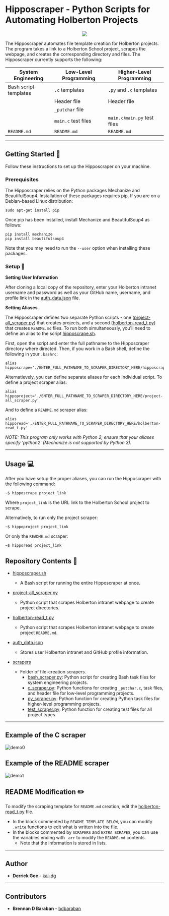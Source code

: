 # Hipposcraper - Python Scripts for Automating Holberton Projects

<p align="center">
  <img src="http://www.holbertonschool.com/holberton-logo.png">
</p>

The Hipposcraper automates file template creation for Holberton projects. The 
program takes a link to a Holberton School project, scrapes the webpage, and 
creates the corresponding directory and files. The Hipposcraper currently supports 
the following: 

| System Engineering    | Low-Level Programming | Higher-Level Programming      |
| --------------------- | --------------------- | ----------------------------- |
| Bash script templates | `.c` templates        | `.py` and `.c` templates      |
|                       | Header file           | Header file                   |
|                       | `_putchar` file       |                               |
|                       | `main.c` test files   | `main.c`/`main.py` test files |
| `README.md`           | `README.md`           | `README.md`                   |

---

## Getting Started :wrench:

Follow these instructions to set up the Hipposcraper on your machine.

### Prerequisites

The Hipposcraper relies on the Python packages Mechanize and BeautifulSoup4. 
Installation of these packages requires pip. If you are on a Debian-based Linux 
distribution:

```
sudo apt-get install pip
```

Once pip has been installed, install Mechanize and BeautifulSoup4 as follows:

```
pip install mechanize
pip install beautifulsoup4
```

Note that you may need to run the `--user` option when installing these packages.

### Setup :key:

**Setting User Information**

After cloning a local copy of the repository, enter your Holberton intranet 
username and password as well as your GitHub name, username, and profile link 
in the [auth_data.json](./auth_data.json) file.

**Setting Aliases**

The Hipposcraper defines two separate Python scripts - one 
([project-all_scraper.py](./project-all_scraper.py)) that creates projects, 
and a second ([holberton-read_t.py](./holberton-read_t.py)) that creates 
`README.md` files. To run both simultaneously, you'll need to define an alias 
to the script [hipposcrape.sh](./hipposcrape.sh).

First, open the script and enter the full pathname to the Hipposcraper 
directory where directed. Then, if you work in a Bash shell, define the 
following in your `.bashrc`:

```
alias hipposcrape='./ENTER_FULL_PATHNAME_TO_SCRAPER_DIRECTORY_HERE/hipposcrape.sh'
```

Alternatievely, you can define separate aliases for each individual script. To 
define a project scraper alias:

```
alias hippoproject='./ENTER_FULL_PATHNAME_TO_SCRAPER_DIRECTORY_HERE/project-all_scraper.py'
```

And to define a `README.md` scraper alias:

```
alias hipporead='./ENTER_FULL_PATHNAME_TO_SCRAPER_DIRECTORY_HERE/holberton-read_t.py'
```

*NOTE: This program only works with Python 2; ensure that your aliases 
specify 'python2' (Mechanize is not supported by Python 3).*

---

## Usage :computer:

After you have setup the proper aliases, you can run the Hipposcraper with the 
following command:

```
~$ hipposcrape project_link
```

Where `project_link` is the URL link to the Holberton School project to scrape.

Alternatively, to run only the project scraper:

```
~$ hippoproject project_link
```

Or only the `README.md` scraper:

```
~$ hipporead project_link
```

## Repository Contents :file_folder:

* [hipposcraper.sh](./hipposcraper.sh)
  * A Bash script for running the entire Hipposcraper at once.

* [project-all_scraper.py](./project-all_scraper.py)
  * Python script that scrapes Holberton intranet webpage to create project 
directories.

* [holberton-read_t.py](./holberton-read_t.py)
  * Python script that scrapes Holberton intranet webpage to create project 
`README.md`.

* [auth_data.json](./auth_data.json)
  * Stores user Holberton intranet and GitHub profile information.

* [scrapers](./scrapers)
  * Folder of file-creation scrapers.
    * [bash_scraper.py](./scrapers/bash_scraper.py): Python script for creating 
Bash task files for system engineering projects.
    * [c_scraper.py](./scrapers/c_scraper.py): Python functions for creating 
`_putchar.c`, task files, and header file for low-level programming projects.
    * [py_scraper.py](./scrapers/py_scraper.py): Python function for creating 
Python task files for higher-level programming projects.
    * [test_scraper.py](./scrapers/test_scraper.py): Python function for creating 
test files for all project types.

---

## Example of the C scraper

![demo0](https://i.imgur.com/oB08uzF.png)

## Example of the README scraper

![demo1](https://i.imgur.com/80DBf4Z.jpg)

## README Modification :pencil2:
To modify the scraping template for `README.md` creation, edit the 
[holberton-read_t.py](./holberton-read_t.py) file.
* In the block commented by `README TEMPLATE BELOW`, you can modify `.write` 
functions to edit what is written into the file.
* In the blocks commented by `SCRAPERS` and `EXTRA SCRAPES`, you can use the 
variables ending with `_arr` to modify the `README.md` contents.
  * Note that the information is stored in lists.

---

## Author
* **Derrick Gee** - [kai-dg](https://github.com/kai-dg)

---

## Contributors
* **Brennan D Baraban** - [bdbaraban](https://github.com/bdbaraban)
